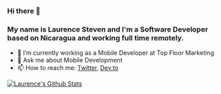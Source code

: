 ### Hi there 👋

### My name is Laurence Steven and I'm a Software Developer based on Nicaragua and working full time remotely. 

- 🔭  I’m currently working as a Mobile Developer at Top Floor Marketing
- 💬  Ask me about Mobile Development 
- 📫  How to reach me: [Twitter](https://twitter.com/LaurenceM10_), [Dev.to](https://dev.to/laurencem10)


[![Laurence's Github Stats](https://github-readme-stats.vercel.app/api?username=LaurenceM10&count_private=true&theme=default&show_icons=true)](https://github.com/LaurenceM10)

